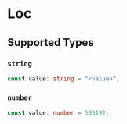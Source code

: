 # Loc


## Supported Types

### `string`

```typescript
const value: string = "<value>";
```

### `number`

```typescript
const value: number = 505192;
```

